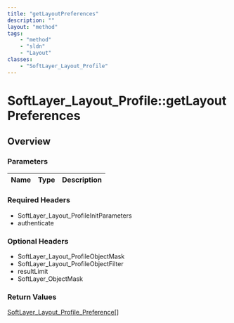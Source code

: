 ```yaml
---
title: "getLayoutPreferences"
description: ""
layout: "method"
tags:
    - "method"
    - "sldn"
    - "Layout"
classes:
    - "SoftLayer_Layout_Profile"
---
```

# SoftLayer_Layout_Profile::getLayoutPreferences
## Overview 


### Parameters 
|Name | Type | Description |
| --- | --- | --- |


### Required Headers
* SoftLayer_Layout_ProfileInitParameters
* authenticate

### Optional Headers
* SoftLayer_Layout_ProfileObjectMask
* SoftLayer_Layout_ProfileObjectFilter
* resultLimit
* SoftLayer_ObjectMask

### Return Values
<a href='/reference/datatypes/SoftLayer_Layout_Profile_Preference'>SoftLayer_Layout_Profile_Preference[] </a>
